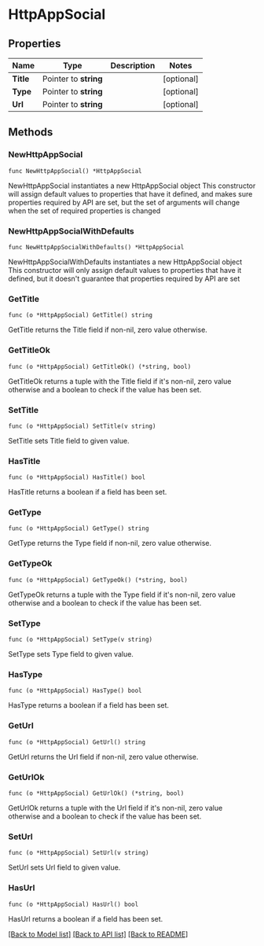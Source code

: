 # HttpAppSocial

## Properties

Name | Type | Description | Notes
------------ | ------------- | ------------- | -------------
**Title** | Pointer to **string** |  | [optional] 
**Type** | Pointer to **string** |  | [optional] 
**Url** | Pointer to **string** |  | [optional] 

## Methods

### NewHttpAppSocial

`func NewHttpAppSocial() *HttpAppSocial`

NewHttpAppSocial instantiates a new HttpAppSocial object
This constructor will assign default values to properties that have it defined,
and makes sure properties required by API are set, but the set of arguments
will change when the set of required properties is changed

### NewHttpAppSocialWithDefaults

`func NewHttpAppSocialWithDefaults() *HttpAppSocial`

NewHttpAppSocialWithDefaults instantiates a new HttpAppSocial object
This constructor will only assign default values to properties that have it defined,
but it doesn't guarantee that properties required by API are set

### GetTitle

`func (o *HttpAppSocial) GetTitle() string`

GetTitle returns the Title field if non-nil, zero value otherwise.

### GetTitleOk

`func (o *HttpAppSocial) GetTitleOk() (*string, bool)`

GetTitleOk returns a tuple with the Title field if it's non-nil, zero value otherwise
and a boolean to check if the value has been set.

### SetTitle

`func (o *HttpAppSocial) SetTitle(v string)`

SetTitle sets Title field to given value.

### HasTitle

`func (o *HttpAppSocial) HasTitle() bool`

HasTitle returns a boolean if a field has been set.

### GetType

`func (o *HttpAppSocial) GetType() string`

GetType returns the Type field if non-nil, zero value otherwise.

### GetTypeOk

`func (o *HttpAppSocial) GetTypeOk() (*string, bool)`

GetTypeOk returns a tuple with the Type field if it's non-nil, zero value otherwise
and a boolean to check if the value has been set.

### SetType

`func (o *HttpAppSocial) SetType(v string)`

SetType sets Type field to given value.

### HasType

`func (o *HttpAppSocial) HasType() bool`

HasType returns a boolean if a field has been set.

### GetUrl

`func (o *HttpAppSocial) GetUrl() string`

GetUrl returns the Url field if non-nil, zero value otherwise.

### GetUrlOk

`func (o *HttpAppSocial) GetUrlOk() (*string, bool)`

GetUrlOk returns a tuple with the Url field if it's non-nil, zero value otherwise
and a boolean to check if the value has been set.

### SetUrl

`func (o *HttpAppSocial) SetUrl(v string)`

SetUrl sets Url field to given value.

### HasUrl

`func (o *HttpAppSocial) HasUrl() bool`

HasUrl returns a boolean if a field has been set.


[[Back to Model list]](../README.md#documentation-for-models) [[Back to API list]](../README.md#documentation-for-api-endpoints) [[Back to README]](../README.md)


